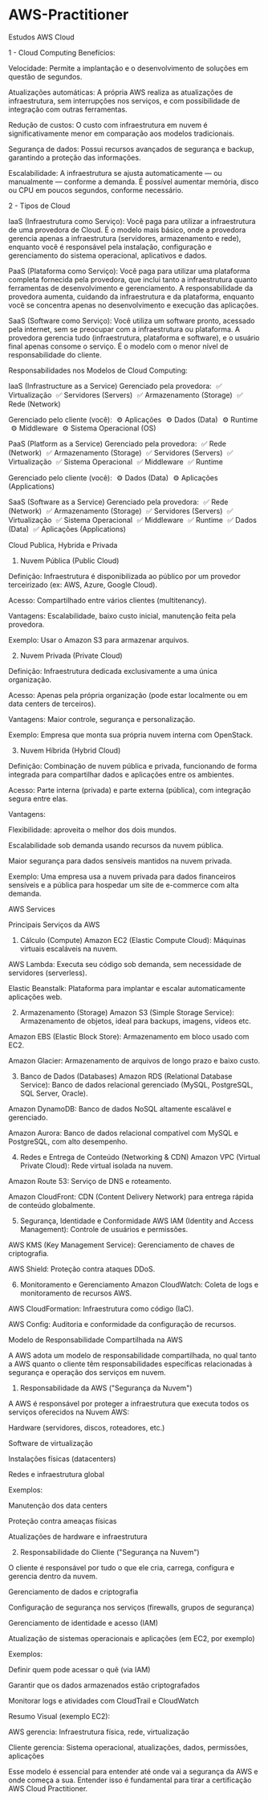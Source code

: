 # AWS-Practitioner
Estudos AWS Cloud


1 - Cloud Computing
Benefícios:

Velocidade: Permite a implantação e o desenvolvimento de soluções em questão de segundos.

Atualizações automáticas: A própria AWS realiza as atualizações de infraestrutura, sem interrupções nos serviços, e com possibilidade de integração com outras ferramentas.

Redução de custos: O custo com infraestrutura em nuvem é significativamente menor em comparação aos modelos tradicionais.

Segurança de dados: Possui recursos avançados de segurança e backup, garantindo a proteção das informações.

Escalabilidade: A infraestrutura se ajusta automaticamente — ou manualmente — conforme a demanda. É possível aumentar memória, disco ou CPU em poucos segundos, conforme necessário.



2 - Tipos de Cloud

IaaS (Infraestrutura como Serviço):
Você paga para utilizar a infraestrutura de uma provedora de Cloud. É o modelo mais básico, onde a provedora gerencia apenas a infraestrutura (servidores, armazenamento e rede), enquanto você é responsável pela instalação, configuração e gerenciamento do sistema operacional, aplicativos e dados.

PaaS (Plataforma como Serviço):
Você paga para utilizar uma plataforma completa fornecida pela provedora, que inclui tanto a infraestrutura quanto ferramentas de desenvolvimento e gerenciamento. A responsabilidade da provedora aumenta, cuidando da infraestrutura e da plataforma, enquanto você se concentra apenas no desenvolvimento e execução das aplicações.

SaaS (Software como Serviço):
Você utiliza um software pronto, acessado pela internet, sem se preocupar com a infraestrutura ou plataforma. A provedora gerencia tudo (infraestrutura, plataforma e software), e o usuário final apenas consome o serviço. É o modelo com o menor nível de responsabilidade do cliente.


Responsabilidades nos Modelos de Cloud Computing:

IaaS (Infrastructure as a Service)
Gerenciado pela provedora:
  ✅ Virtualização
  ✅ Servidores (Servers)
  ✅ Armazenamento (Storage)
  ✅ Rede (Network)

Gerenciado pelo cliente (você):
  ⚙️ Aplicações
  ⚙️ Dados (Data)
  ⚙️ Runtime
  ⚙️ Middleware
  ⚙️ Sistema Operacional (OS)

PaaS (Platform as a Service)
Gerenciado pela provedora:
  ✅ Rede (Network)
  ✅ Armazenamento (Storage)
  ✅ Servidores (Servers)
  ✅ Virtualização
  ✅ Sistema Operacional
  ✅ Middleware
  ✅ Runtime

Gerenciado pelo cliente (você):
  ⚙️ Dados (Data)
  ⚙️ Aplicações (Applications)

SaaS (Software as a Service)
Gerenciado pela provedora:
  ✅ Rede (Network)
  ✅ Armazenamento (Storage)
  ✅ Servidores (Servers)
  ✅ Virtualização
  ✅ Sistema Operacional
  ✅ Middleware
  ✅ Runtime
  ✅ Dados (Data)
  ✅ Aplicações (Applications)



Cloud Publica, Hybrida e  Privada

1. Nuvem Pública (Public Cloud)

Definição: Infraestrutura é disponibilizada ao público por um provedor terceirizado (ex: AWS, Azure, Google Cloud).

Acesso: Compartilhado entre vários clientes (multitenancy).

Vantagens: Escalabilidade, baixo custo inicial, manutenção feita pela provedora.

Exemplo: Usar o Amazon S3 para armazenar arquivos.

2. Nuvem Privada (Private Cloud)

Definição: Infraestrutura dedicada exclusivamente a uma única organização.

Acesso: Apenas pela própria organização (pode estar localmente ou em data centers de terceiros).

Vantagens: Maior controle, segurança e personalização.

Exemplo: Empresa que monta sua própria nuvem interna com OpenStack.

3. Nuvem Híbrida (Hybrid Cloud)

Definição: Combinação de nuvem pública e privada, funcionando de forma integrada para compartilhar dados e aplicações entre os ambientes.

Acesso: Parte interna (privada) e parte externa (pública), com integração segura entre elas.

Vantagens:

Flexibilidade: aproveita o melhor dos dois mundos.

Escalabilidade sob demanda usando recursos da nuvem pública.

Maior segurança para dados sensíveis mantidos na nuvem privada.

Exemplo: Uma empresa usa a nuvem privada para dados financeiros sensíveis e a pública para hospedar um site de e-commerce com alta demanda.



AWS Services 

Principais Serviços da AWS
1. Cálculo (Compute)
Amazon EC2 (Elastic Compute Cloud): Máquinas virtuais escaláveis na nuvem.

AWS Lambda: Executa seu código sob demanda, sem necessidade de servidores (serverless).

Elastic Beanstalk: Plataforma para implantar e escalar automaticamente aplicações web.

2. Armazenamento (Storage)
Amazon S3 (Simple Storage Service): Armazenamento de objetos, ideal para backups, imagens, vídeos etc.

Amazon EBS (Elastic Block Store): Armazenamento em bloco usado com EC2.

Amazon Glacier: Armazenamento de arquivos de longo prazo e baixo custo.

3. Banco de Dados (Databases)
Amazon RDS (Relational Database Service): Banco de dados relacional gerenciado (MySQL, PostgreSQL, SQL Server, Oracle).

Amazon DynamoDB: Banco de dados NoSQL altamente escalável e gerenciado.

Amazon Aurora: Banco de dados relacional compatível com MySQL e PostgreSQL, com alto desempenho.

4. Redes e Entrega de Conteúdo (Networking & CDN)
Amazon VPC (Virtual Private Cloud): Rede virtual isolada na nuvem.

Amazon Route 53: Serviço de DNS e roteamento.

Amazon CloudFront: CDN (Content Delivery Network) para entrega rápida de conteúdo globalmente.

5. Segurança, Identidade e Conformidade
AWS IAM (Identity and Access Management): Controle de usuários e permissões.

AWS KMS (Key Management Service): Gerenciamento de chaves de criptografia.

AWS Shield: Proteção contra ataques DDoS.

6. Monitoramento e Gerenciamento
Amazon CloudWatch: Coleta de logs e monitoramento de recursos AWS.

AWS CloudFormation: Infraestrutura como código (IaC).

AWS Config: Auditoria e conformidade da configuração de recursos.



Modelo de Responsabilidade Compartilhada na AWS

A AWS adota um modelo de responsabilidade compartilhada, no qual tanto a AWS quanto o cliente têm responsabilidades específicas relacionadas à segurança e operação dos serviços em nuvem.

1. Responsabilidade da AWS ("Segurança da Nuvem")

A AWS é responsável por proteger a infraestrutura que executa todos os serviços oferecidos na Nuvem AWS:

Hardware (servidores, discos, roteadores, etc.)

Software de virtualização

Instalações físicas (datacenters)

Redes e infraestrutura global

Exemplos:

Manutenção dos data centers

Proteção contra ameaças físicas

Atualizações de hardware e infraestrutura

2. Responsabilidade do Cliente ("Segurança na Nuvem")

O cliente é responsável por tudo o que ele cria, carrega, configura e gerencia dentro da nuvem.

Gerenciamento de dados e criptografia

Configuração de segurança nos serviços (firewalls, grupos de segurança)

Gerenciamento de identidade e acesso (IAM)

Atualização de sistemas operacionais e aplicações (em EC2, por exemplo)

Exemplos:

Definir quem pode acessar o quê (via IAM)

Garantir que os dados armazenados estão criptografados

Monitorar logs e atividades com CloudTrail e CloudWatch

Resumo Visual (exemplo EC2):

AWS gerencia: Infraestrutura física, rede, virtualização

Cliente gerencia: Sistema operacional, atualizações, dados, permissões, aplicações

Esse modelo é essencial para entender até onde vai a segurança da AWS e onde começa a sua. Entender isso é fundamental para tirar a certificação AWS Cloud Practitioner.






